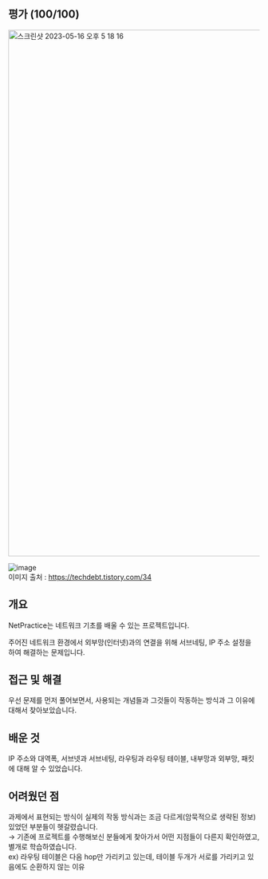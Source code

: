 ## 평가 (100/100)
<img width="1056" alt="스크린샷 2023-05-16 오후 5 18 16" src="https://github.com/Ssuamje/42Seoul/assets/105692206/a205f460-e1da-4fa8-96bf-1f22c83af665">

![image](https://github.com/Ssuamje/42Seoul/assets/105692206/3ef2cf05-c426-4489-825b-ad11b1f2764d)
<br>
이미지 출처 : https://techdebt.tistory.com/34

## 개요

NetPractice는 네트워크 기초를 배울 수 있는 프로젝트입니다. 

주어진 네트워크 환경에서 외부망(인터넷)과의 연결을 위해 서브네팅, IP 주소 설정을 하여 해결하는 문제입니다.

## 접근 및 해결

우선 문제를 먼저 풀어보면서, 사용되는 개념들과 그것들이 작동하는 방식과 그 이유에 대해서 찾아보았습니다.

## 배운 것

IP 주소와 대역폭, 서브넷과 서브네팅, 라우팅과 라우팅 테이블, 내부망과 외부망, 패킷에 대해 알 수 있었습니다.

## 어려웠던 점

과제에서 표현되는 방식이 실제의 작동 방식과는 조금 다르게(암묵적으로 생략된 정보) 있었던 부분들이 헷갈렸습니다.
<br>
→ 기존에 프로젝트를 수행해보신 분들에게 찾아가서 어떤 지점들이 다른지 확인하였고, 별개로 학습하였습니다.
<br>
ex) 라우팅 테이블은 다음 hop만 가리키고 있는데, 테이블 두개가 서로를 가리키고 있음에도 순환하지 않는 이유

